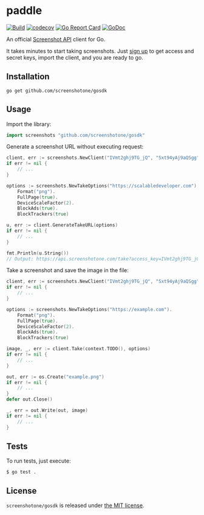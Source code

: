 # paddle

[![Build](https://github.com/screenshotone/gosdk/actions/workflows/build.yml/badge.svg?branch=main)](https://github.com/screenshotone/gosdk/actions/workflows/build.yml)
[![codecov](https://codecov.io/gh/screenshotone/gosdk/branch/main/graph/badge.svg?token=rh8BDdHc2v)](https://codecov.io/gh/screenshotone/gosdk)
[![Go Report Card](https://goreportcard.com/badge/github.com/screenshotone/gosdk)](https://goreportcard.com/report/github.com/screenshotone/gosdk)
[![GoDoc](https://godoc.org/https://godoc.org/github.com/screenshotone/gosdk?status.svg)](https://godoc.org/github.com/screenshotone/gosdk)

An official [Screenshot API](https://screenshotone.com/) client for Go. 

It takes minutes to start taking screenshots. Just [sign up](https://screenshotone.com/) to get access and secret keys, import the client, and you are ready to go. 

## Installation

```shell
go get github.com/screenshotone/gosdk
```

## Usage

Import the library: 
```go
import screenshots "github.com/screenshotone/gosdk"
```

Generate a screenshot URL without executing request: 
```go
client, err := screenshots.NewClient("IVmt2ghj9TG_jQ", "Sxt94yAj9aQSgg")
if err != nil {
    // ...
}

options := screenshots.NewTakeOptions("https://scalabledeveloper.com").
    Format("png").
    FullPage(true).
    DeviceScaleFactor(2).
    BlockAds(true).
    BlockTrackers(true)

u, err := client.GenerateTakeURL(options)
if err != nil {
    // ...
}

fmt.Println(u.String())
// Output: https://api.screenshotone.com/take?access_key=IVmt2ghj9TG_jQ&block_ads=true&block_trackers=true&device_scale_factor=2&format=png&full_page=true&url=https%3A%2F%2Fscalabledeveloper.com&signature=85aabf7ac251563ec6158ef6839dd019bb79ce222cc85288a2e8cea0291a824e
```

Take a screenshot and save the image in the file: 
```go 
client, err := screenshots.NewClient("IVmt2ghj9TG_jQ", "Sxt94yAj9aQSgg")
if err != nil {
    // ...
}

options := screenshots.NewTakeOptions("https://example.com").
    Format("png").
    FullPage(true).
    DeviceScaleFactor(2).
    BlockAds(true).
    BlockTrackers(true)

image, _, err := client.Take(context.TODO(), options)
if err != nil {
    // ...
}

out, err := os.Create("example.png")
if err != nil {
    // ...
}
defer out.Close()

_, err = out.Write(out, image)
if err != nil {
    // ...
}
```

## Tests 

To run tests, just execute: 
```
$ go test . 
```

## License 

`screenshotone/gosdk` is released under [the MIT license](LICENSE).